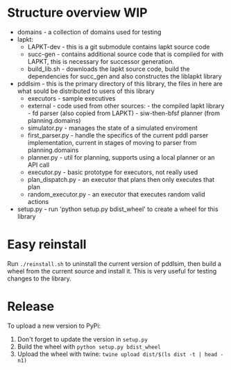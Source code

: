 
# Structure overview WIP

- domains - a collection of domains used for testing
- lapkt:
    - LAPKT-dev - this is a git submodule contains lapkt source code
    - succ-gen - contains additional source code that is compiled for with LAPKT, this is necessary for successor generation.
    - build_lib.sh - downloads the lapkt source code, build the dependencies for succ_gen and also constructes the liblapkt library
- pddlsim - this is the primary directory of this library, the files in here are what sould be distributed to users of this library
    - executors - sample executives
    - external - code used from other sources:
          - the compiled lapkt library
          - fd parser (also copied from LAPKT)
          - siw-then-bfsf planner (from planning.domains)
    - simulator.py - manages the state of a simulated enviroment
    - first_parser.py - handle the specifics of the current pddl parser implementation, current in stages of moving to parser from planning.domains
    - planner.py - util for planning, supports using a local planner or an API call
    - executor.py - basic prototype for executors, not really used
    - plan_dispatch.py - an executor that plans then only executes that plan
    - random_executor.py - an executor that executes random valid actions
- setup.py - run 'python setup.py bdist_wheel' to create a wheel for this library

# Easy reinstall

Run ```./reinstall.sh``` to uninstall the current version of pddlsim, then build a wheel from the current source and install it. This is very useful for testing changes to the library.

# Release

To upload a new version to PyPi:
1. Don't forget to update the version in ```setup.py``` 
2. Build the wheel with ```python setup.py bdist_wheel```
3. Upload the wheel with twine: ```twine upload dist/$(ls dist -t | head -n1)```


